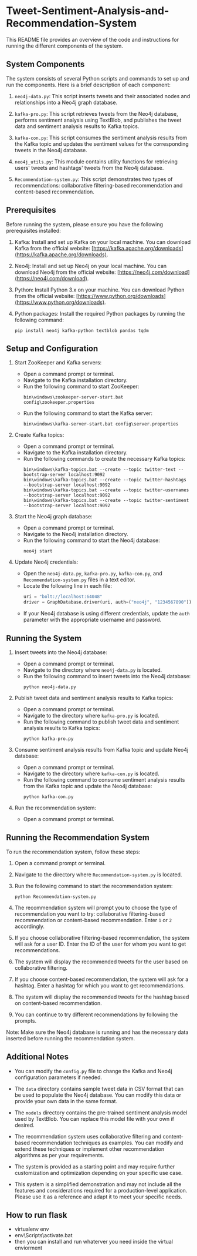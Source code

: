 # Tweet-Sentiment-Analysis-and-Recommendation-System

This README file provides an overview of the code and instructions for running the different components of the system.

## System Components

The system consists of several Python scripts and commands to set up and run the components. Here is a brief description of each component:

1. `neo4j-data.py`: This script inserts tweets and their associated nodes and relationships into a Neo4j graph database.

2. `kafka-pro.py`: This script retrieves tweets from the Neo4j database, performs sentiment analysis using TextBlob, and publishes the tweet data and sentiment analysis results to Kafka topics.

3. `kafka-con.py`: This script consumes the sentiment analysis results from the Kafka topic and updates the sentiment values for the corresponding tweets in the Neo4j database.

4. `neo4j_utils.py`: This module contains utility functions for retrieving users' tweets and hashtags' tweets from the Neo4j database.

5. `Recommendation-system.py`: This script demonstrates two types of recommendations: collaborative filtering-based recommendation and content-based recommendation.

## Prerequisites

Before running the system, please ensure you have the following prerequisites installed:

1. Kafka: Install and set up Kafka on your local machine. You can download Kafka from the official website: [https://kafka.apache.org/downloads](https://kafka.apache.org/downloads).

2. Neo4j: Install and set up Neo4j on your local machine. You can download Neo4j from the official website: [https://neo4j.com/download](https://neo4j.com/download).

3. Python: Install Python 3.x on your machine. You can download Python from the official website: [https://www.python.org/downloads](https://www.python.org/downloads).

4. Python packages: Install the required Python packages by running the following command:
   ```
   pip install neo4j kafka-python textblob pandas tqdm
   ```

## Setup and Configuration

1. Start ZooKeeper and Kafka servers:
   - Open a command prompt or terminal.
   - Navigate to the Kafka installation directory.
   - Run the following command to start ZooKeeper:
     ```
     bin\windows\zookeeper-server-start.bat config\zookeeper.properties
     ```
   - Run the following command to start the Kafka server:
     ```
     bin\windows\kafka-server-start.bat config\server.properties
     ```

2. Create Kafka topics:
   - Open a command prompt or terminal.
   - Navigate to the Kafka installation directory.
   - Run the following commands to create the necessary Kafka topics:
     ```
     bin\windows\kafka-topics.bat --create --topic twitter-text --bootstrap-server localhost:9092
     bin\windows\kafka-topics.bat --create --topic twitter-hashtags --bootstrap-server localhost:9092
     bin\windows\kafka-topics.bat --create --topic twitter-usernames --bootstrap-server localhost:9092
     bin\windows\kafka-topics.bat --create --topic twitter-sentiment --bootstrap-server localhost:9092
     ```

3. Start the Neo4j graph database:
   - Open a command prompt or terminal.
   - Navigate to the Neo4j installation directory.
   - Run the following command to start the Neo4j database:
     ```
     neo4j start
     ```

4. Update Neo4j credentials:
   - Open the `neo4j-data.py`, `kafka-pro.py`, `kafka-con.py`, and `Recommendation-system.py` files in a text editor.
   - Locate the following line in each file:
     ```python
     uri = "bolt://localhost:64048"
     driver = GraphDatabase.driver(uri, auth=("neo4j", "1234567890"))
     ```
   - If your Neo4j database is using different credentials, update the `auth` parameter with the appropriate username and password.

## Running the System

1. Insert tweets into the Neo4j database:
   - Open a command prompt or terminal.
   - Navigate to the directory where `neo4j-data.py` is located.
   - Run the following command to insert tweets into the Neo4j database:
     ```
     python neo4j-data.py
     ```

2. Publish tweet data and sentiment analysis results to Kafka topics:
   - Open a command prompt or terminal.
   - Navigate to the directory where `kafka-pro.py` is located.
   - Run the following command to publish tweet data and sentiment analysis results to Kafka topics:
     ```
     python kafka-pro.py
     ```

3. Consume sentiment analysis results from Kafka topic and update Neo4j database:
   - Open a command prompt or terminal.
   - Navigate to the directory where `kafka-con.py` is located.
   - Run the following command to consume sentiment analysis results from the Kafka topic and update the Neo4j database:
     ```
     python kafka-con.py
     ```

4. Run the recommendation system:
   - Open a command prompt or terminal.
  ## Running the Recommendation System

To run the recommendation system, follow these steps:

1. Open a command prompt or terminal.

2. Navigate to the directory where `Recommendation-system.py` is located.

3. Run the following command to start the recommendation system:
   ```
   python Recommendation-system.py
   ```

4. The recommendation system will prompt you to choose the type of recommendation you want to try: collaborative filtering-based recommendation or content-based recommendation. Enter `1` or `2` accordingly.

5. If you choose collaborative filtering-based recommendation, the system will ask for a user ID. Enter the ID of the user for whom you want to get recommendations.

6. The system will display the recommended tweets for the user based on collaborative filtering.

7. If you choose content-based recommendation, the system will ask for a hashtag. Enter a hashtag for which you want to get recommendations.

8. The system will display the recommended tweets for the hashtag based on content-based recommendation.

9. You can continue to try different recommendations by following the prompts.

Note: Make sure the Neo4j database is running and has the necessary data inserted before running the recommendation system.

## Additional Notes

- You can modify the `config.py` file to change the Kafka and Neo4j configuration parameters if needed.

- The `data` directory contains sample tweet data in CSV format that can be used to populate the Neo4j database. You can modify this data or provide your own data in the same format.

- The `models` directory contains the pre-trained sentiment analysis model used by TextBlob. You can replace this model file with your own if desired.

- The recommendation system uses collaborative filtering and content-based recommendation techniques as examples. You can modify and extend these techniques or implement other recommendation algorithms as per your requirements.

- The system is provided as a starting point and may require further customization and optimization depending on your specific use case.

- This system is a simplified demonstration and may not include all the features and considerations required for a production-level application. Please use it as a reference and adapt it to meet your specific needs.

## How to run flask 
* virtualenv env
* env\Scripts\activate.bat
* then you can install and run whaterver you need inside the virtual enviorment 